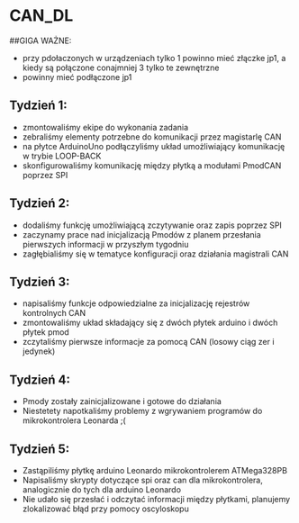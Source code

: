 # CAN_DL
##GIGA WAŻNE: 
  - przy pdołaczonych w urządzeniach tylko 1 powinno mieć złączke jp1, a kiedy są połączone conajmniej 3 tylko te zewnętrzne
  - powinny mieć podłączone jp1
## Tydzień 1:
  - zmontowaliśmy ekipe do wykonania zadania
  - zebraliśmy elementy potrzebne do komunikacji przez magistarlę CAN  
  - na płytce ArduinoUno podłączyliśmy układ umożliwiający komunikację w trybie LOOP-BACK
  - skonfigurowaliśmy komunikację między płytką a modułami PmodCAN poprzez SPI
## Tydzień 2:
  - dodaliśmy funkcję umożliwiającą zczytywanie oraz zapis poprzez SPI
  - zaczynamy prace nad inicjalizacją Pmodów z planem przesłania pierwszych informacji w przyszłym tygodniu
  - zagłębialiśmy się w tematyce konfiguracji oraz działania magistrali CAN
## Tydzień 3:
- napisaliśmy funkcje odpowiedzialne za inicjalizację rejestrów kontrolnych CAN
- zmontowaliśmy układ składający się z dwóch płytek arduino i dwóch płytek pmod
- zczytaliśmy pierwsze informacje za pomocą CAN (losowy ciąg zer i jedynek)
## Tydzień 4:
- Pmody zostały zainicjalizowane i gotowe do działania
- Niestetety napotkaliśmy problemy z wgrywaniem programów do mikrokontrolera Leonarda ;(
## Tydzień 5:
- Zastąpiliśmy płytkę arduino Leonardo mikrokontrolerem ATMega328PB
- Napisaliśmy skrypty dotyczące spi oraz can dla mikrokontrolera, analogicznie do tych dla arduino Leonardo
- Nie udało się przesłać i odczytać informacji między płytkami, planujemy zlokalizować błąd przy pomocy oscyloskopu
